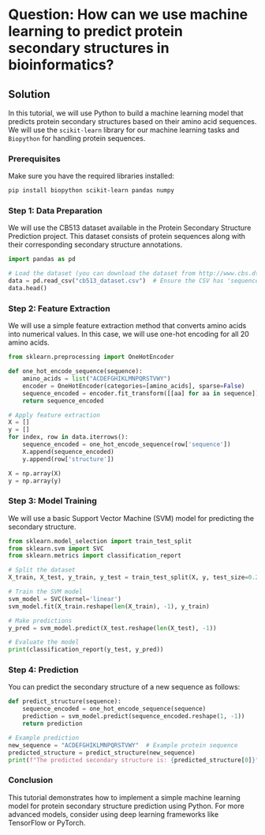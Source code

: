 # Question: How can we use machine learning to predict protein secondary structures in bioinformatics?

## Solution

In this tutorial, we will use Python to build a machine learning model that predicts protein secondary structures based on their amino acid sequences. We will use the `scikit-learn` library for our machine learning tasks and `Biopython` for handling protein sequences.

### Prerequisites

Make sure you have the required libraries installed:

```bash
pip install biopython scikit-learn pandas numpy
```

### Step 1: Data Preparation

We will use the CB513 dataset available in the Protein Secondary Structure Prediction project. This dataset consists of protein sequences along with their corresponding secondary structure annotations.

```python
import pandas as pd

# Load the dataset (you can download the dataset from http://www.cbs.dtu.dk/services/Protein-Secondary-Structure-Prediction/)
data = pd.read_csv("cb513_dataset.csv")  # Ensure the CSV has 'sequence' and 'structure' columns
data.head()
```

### Step 2: Feature Extraction

We will use a simple feature extraction method that converts amino acids into numerical values. In this case, we will use one-hot encoding for all 20 amino acids.

```python
from sklearn.preprocessing import OneHotEncoder

def one_hot_encode_sequence(sequence):
    amino_acids = list("ACDEFGHIKLMNPQRSTVWY")
    encoder = OneHotEncoder(categories=[amino_acids], sparse=False)
    sequence_encoded = encoder.fit_transform([[aa] for aa in sequence])
    return sequence_encoded

# Apply feature extraction
X = []
y = []
for index, row in data.iterrows():
    sequence_encoded = one_hot_encode_sequence(row['sequence'])
    X.append(sequence_encoded)
    y.append(row['structure'])

X = np.array(X)
y = np.array(y)
```

### Step 3: Model Training

We will use a basic Support Vector Machine (SVM) model for predicting the secondary structure.

```python
from sklearn.model_selection import train_test_split
from sklearn.svm import SVC
from sklearn.metrics import classification_report

# Split the dataset
X_train, X_test, y_train, y_test = train_test_split(X, y, test_size=0.2, random_state=42)

# Train the SVM model
svm_model = SVC(kernel='linear')
svm_model.fit(X_train.reshape(len(X_train), -1), y_train)

# Make predictions
y_pred = svm_model.predict(X_test.reshape(len(X_test), -1))

# Evaluate the model
print(classification_report(y_test, y_pred))
```

### Step 4: Prediction

You can predict the secondary structure of a new sequence as follows:

```python
def predict_structure(sequence):
    sequence_encoded = one_hot_encode_sequence(sequence)
    prediction = svm_model.predict(sequence_encoded.reshape(1, -1))
    return prediction

# Example prediction
new_sequence = "ACDEFGHIKLMNPQRSTVWY"  # Example protein sequence
predicted_structure = predict_structure(new_sequence)
print(f"The predicted secondary structure is: {predicted_structure[0]}")
```

### Conclusion

This tutorial demonstrates how to implement a simple machine learning model for protein secondary structure prediction using Python. For more advanced models, consider using deep learning frameworks like TensorFlow or PyTorch.